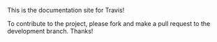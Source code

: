 This is the documentation site for Travis!

To contribute to the project, please fork and make a pull request to the
development branch. Thanks!
